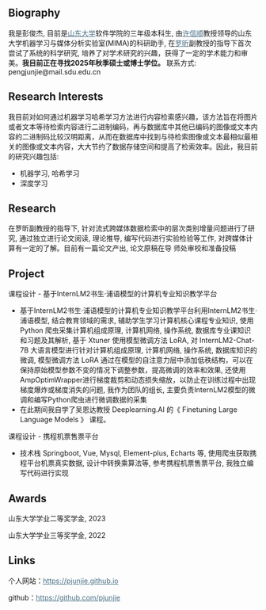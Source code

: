 ## Biography
<p>我是彭俊杰, 目前是<a style="color:#476f83" href="https://www.sdu.edu.cn/index.htm">山东大学</a>软件学院的三年级本科生, 由<a style="color:#476f83" href="https://faculty.sdu.edu.cn/xuxinshun/zh_CN/index.htm">许信顺</a>教授领导的山东大学机器学习与媒体分析实验室(MIMA)的科研助手, 在<a style="color:#476f83" href="https://faculty.sdu.edu.cn/luoxin/zh_CN/index.htm">罗昕</a>副教授的指导下首次尝试了系统的科学研究, 培养了对学术研究的兴趣，获得了一定的学术能力和审美。<b>我目前正在寻找2025年秋季硕士或博士学位。</b> 联系方式: pengjunjie@mail.sdu.edu.cn </p>

## Research Interests
<p>我目前对如何通过机器学习哈希学习方法进行内容检索感兴趣，该方法旨在将图片或者文本等待检索内容进行二进制编码，再与数据库中其他已编码的图像或文本内容的二进制码比较汉明距离，从而在数据库中找到与待检索图像或文本最相似最相关的图像或文本内容，大大节约了数据存储空间和提高了检索效率。因此，我目前的研究兴趣包括:</p>
<ul>
    <li>机器学习, 哈希学习</li>
    <li>深度学习</li>
</ul>

## Research
<p>在罗昕副教授的指导下, 针对流式跨媒体数据检索中的层次类别增量问题进行了研究, 通过独立进行论文阅读, 理论推导, 编写代码进行实验检验等工作, 对跨媒体计算有一定的了解。目前有一篇论文产出, 论文原稿在导
师处审校和准备投稿</p>

## Project
<p>课程设计 - 基于InternLM2书生·浦语模型的计算机专业知识教学平台</p>
   <ul>
       <li>基于InternLM2书生·浦语模型的计算机专业知识教学平台利用InternLM2书生·浦语模型, 结合教育领域的需求, 辅助学生学习计算机核心课程专业知识, 使用 Python 爬虫采集计算机组成原理, 计算机网络, 操作系统, 数据库专业课知识和习题及其解析, 基于 Xtuner 使用模型微调方法 LoRA, 对 InternLM2-Chat-7B 大语言模型进行针对计算机组成原理, 计算机网络, 操作系统, 数据库知识的微调, 模型微调方法 LoRA 通过在模型的自注意力层中添加低秩结构，可以在保持原始模型参数不变的情况下调整参数，提高微调的效率和效果, 还使用AmpOptimWrapper进行梯度裁剪和动态损失缩放，以防止在训练过程中出现梯度爆炸或梯度消失的问题, 我作为团队的组长, 主要负责InternLM2模型的微调和编写Python爬虫进行微调数据的采集</li>
       <li>在此期间我自学了吴恩达教授 Deeplearning.AI 的《 Finetuning Large Language Models 》 课程。</li>
    </ul>
<p>课程设计 - 携程机票售票平台</p>
   <ul>
       <li>技术栈 Springboot, Vue, Mysql, Element-plus, Echarts 等, 使用爬虫获取携程平台机票真实数据, 设计中转换乘算法等, 参考携程机票售票平台, 我独立编写代码进行实现</li>
   </ul>

## Awards
<p>山东大学学业二等奖学金, 2023</p>
<p>山东大学学业三等奖学金, 2022</p>

## Links
<p>个人网站：<a style="color:#476f83" href="https://pjunjie.github.io">https://pjunjie.github.io</a></p>
<p>github：<a style="color:#476f83" href="https://github.com/pjunjie">https://github.com/pjunjie</a></p>

